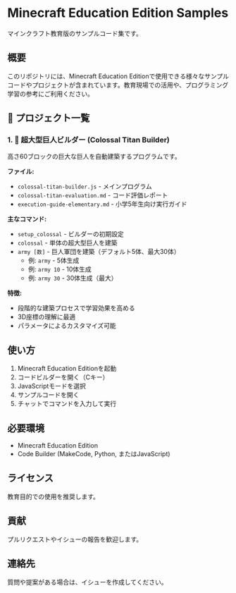 # Minecraft Education Edition Samples

マインクラフト教育版のサンプルコード集です。

## 概要

このリポジトリには、Minecraft Education Editionで使用できる様々なサンプルコードやプロジェクトが含まれています。教育現場での活用や、プログラミング学習の参考にご利用ください。

## 📁 プロジェクト一覧

### 1. 🦣 超大型巨人ビルダー (Colossal Titan Builder)
高さ60ブロックの巨大な巨人を自動建築するプログラムです。

**ファイル:**
- `colossal-titan-builder.js` - メインプログラム
- `colossal-titan-evaluation.md` - コード評価レポート
- `execution-guide-elementary.md` - 小学5年生向け実行ガイド

**主なコマンド:**
- `setup_colossal` - ビルダーの初期設定
- `colossal` - 単体の超大型巨人を建築
- `army [数]` - 巨人軍団を建築（デフォルト5体、最大30体）
  - 例: `army` - 5体生成
  - 例: `army 10` - 10体生成
  - 例: `army 30` - 30体生成（最大）

**特徴:**
- 段階的な建築プロセスで学習効果を高める
- 3D座標の理解に最適
- パラメータによるカスタマイズ可能

## 使い方

1. Minecraft Education Editionを起動
2. コードビルダーを開く（Cキー）
3. JavaScriptモードを選択
4. サンプルコードを開く
5. チャットでコマンドを入力して実行

## 必要環境

- Minecraft Education Edition
- Code Builder (MakeCode, Python, またはJavaScript)

## ライセンス

教育目的での使用を推奨します。

## 貢献

プルリクエストやイシューの報告を歓迎します。

## 連絡先

質問や提案がある場合は、イシューを作成してください。